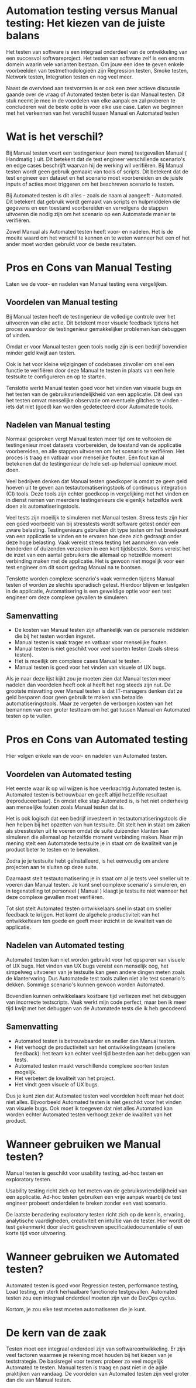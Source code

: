 # Automation testing versus Manual testing: Het kiezen van de juiste balans

Het testen van software is een integraal onderdeel van de ontwikkeling van een succesvol softwareproject. Het testen van software zelf is een enorm domein waarin vele varianten bestaan. Om jouw een idee te geven enkele voorbeelden van testmethodologieën zijn Regression testen, Smoke testen, Network testen, Integration testen en nog veel meer. 

Naast de overvloed aan testvormen is er ook een zeer actieve discussie gaande over de vraag of Automated testen beter is dan Manual testen. Dit stuk neemt je mee in de voordelen van elke aanpak en zal proberen te concluderen wat de beste optie is voor elke use case. Laten we beginnen met het verkennen van het verschil tussen Manual en Automated testen

# Wat is het verschil?

Bij Manual testen voert een testingenieur (een mens) testgevallen Manual ( Handmatig ) uit. Dit betekent dat de test engineer verschillende scenario's en edge cases beschrijft waarvan hij de werking wil verifiëren. Bij Manual testen wordt geen gebruik gemaakt van tools of scripts. Dit betekent dat de test engineer een dataset en het scenario moet voorbereiden en de juiste inputs of acties moet triggeren om het beschreven scenario te testen.

Bij Automated testen is dit alles - zoals de naam al aangeeft - Automated. Dit betekent dat gebruik wordt gemaakt van scripts en hulpmiddelen die gegevens en een toestand voorbereiden en vervolgens de stappen uitvoeren die nodig zijn om het scenario op een Automatede manier te verifiëren.

Zowel Manual als Automated testen heeft voor- en nadelen. Het is de moeite waard om het verschil te kennen en te weten wanneer het een of het ander moet worden gebruikt voor de beste resultaten.

# Pros en Cons van Manual Testing

Laten we de voor- en nadelen van Manual testing eens vergelijken.

## Voordelen van Manual testing

Bij Manual testen heeft de testingenieur de volledige controle over het uitvoeren van elke actie. Dit betekent meer visuele feedback tijdens het proces waardoor de testingenieur gemakkelijker problemen kan debuggen of vinden. 

Omdat er voor Manual testen geen tools nodig zijn is een bedrijf bovendien minder geld kwijt aan testen. 

Ook is het voor kleine wijzigingen of codebases zinvoller om snel een functie te verifiëren door deze Manual te testen in plaats van een hele testsuite te configureren en op te starten.

Tenslotte werkt Manual testen goed voor het vinden van visuele bugs en het testen van de gebruiksvriendelijkheid van een applicatie. Dit deel van het testen omvat menselijke observatie om eventuele glitches te vinden - iets dat niet (goed) kan worden gedetecteerd door Automatede tools.


## Nadelen van Manual testing

Normaal gesproken vergt Manual testen meer tijd om te voltooien de testingenieur moet datasets voorbereiden, de toestand van de applicatie voorbereiden, en alle stappen uitvoeren om het scenario te verifiëren. Het proces is traag en vatbaar voor menselijke fouten. Eén fout kan al betekenen dat de testingenieur de hele set-up helemaal opnieuw moet doen.

Veel bedrijven denken dat Manual testen goedkoper is omdat ze geen geld hoeven uit te geven aan testautomatiseringstools of continuous integration (CI) tools. Deze tools zijn echter goedkoop in vergelijking met het vinden en in dienst nemen van meerdere testingenieurs die eigenlijk hetzelfde werk doen als automatiseringstools.

Veel tests zijn moeilijk te simuleren met Manual testen. Stress tests zijn hier een goed voorbeeld van bij stresstests wordt software getest onder een zware belasting. Testingenieurs gebruiken dit type testen om het breekpunt van een applicatie te vinden en te ervaren hoe deze zich gedraagt onder deze hoge belasting. Vaak vereist stress testing het aanmaken van vele honderden of duizenden verzoeken in een kort tijdsbestek. Soms vereist het de inzet van een aantal gebruikers die allemaal op hetzelfde moment verbinding maken met de applicatie. Het is gewoon niet mogelijk voor een test engineer om dit soort gedrag Manual na te bootsen.

Tenslotte worden complexe scenario's vaak vermeden tijdens Manual testen of worden ze slechts sporadisch getest. Hierdoor blijven er testgaten in de applicatie, Automatisering is een geweldige optie voor een test engineer om deze complexe gevallen te simuleren.


## Samenvatting

* De kosten van Manual testen zijn afhankelijk van de personele middelen die bij het testen worden ingezet.
* Manual testen is vaak trager en vatbaar voor menselijke fouten.
* Manual testen is niet geschikt voor veel soorten testen (zoals stress testen).
* Het is moeilijk om complexe cases Manual te testen.
* Manual testen is goed voor het vinden van visuele of UX bugs.

Als je naar deze lijst kijkt zou je moeten zien dat Manual testen meer nadelen dan voordelen heeft ook al heeft het nog steeds zijn nut. De grootste misvatting over Manual testen is dat IT-managers denken dat ze geld besparen door geen gebruik te maken van betaalde automatiseringstools. Maar ze vergeten de verborgen kosten van het bemannen van een groter testteam om het gat tussen Manual en Automated testen op te vullen.

# Pros en Cons van Automated testing

Hier volgen enkele van de voor- en nadelen van Automated testen.

## Voordelen van Automated testing

Het eerste waar ik op wil wijzen is hoe veerkrachtig Automated testen is. Automated testen is betrouwbaar en geeft altijd hetzelfde resultaat (reproduceerbaar). En omdat elke stap Automated is, is het niet onderhevig aan menselijke fouten zoals Manual testen dat is.

Het is ook logisch dat een bedrijf investeert in testautomatiseringstools die hen helpen bij het opzetten van hun testsuite. Dit stelt hen in staat om zaken als stresstesten uit te voeren omdat de suite duizenden klanten kan simuleren die allemaal op hetzelfde moment verbinding maken. Naar mijn mening stelt een Automatede testsuite je in staat om de kwaliteit van je product beter te testen en te bewaken.

Zodra je je testsuite hebt geïnstalleerd, is het eenvoudig om andere projecten aan te sluiten op deze suite.

Daarnaast stelt testautomatisering je in staat om al je tests veel sneller uit te voeren dan Manual testen. Je kunt snel complexe scenario's simuleren, en in tegenstelling tot personeel ( Manual ) klaagt je testsuite niet wanneer het deze complexe gevallen moet verifiëren.

Tot slot stelt Automated testen ontwikkelaars snel in staat om sneller feedback te krijgen. Het komt de algehele productiviteit van het ontwikkelteam ten goede en geeft meer inzicht in de kwaliteit van de applicatie.

## Nadelen van Automated testing

Automated testen kan niet worden gebruikt voor het opsporen van visuele of UX bugs. Het vinden van UX bugs vereist een menselijk oog, het simpelweg uitvoeren van je testsuite kan geen andere dingen meten zoals de klantervaring. Dus Automatede test tools zullen niet alle test scenario's dekken. Sommige scenario's kunnen gewoon worden Automated.

Bovendien kunnen ontwikkelaars kostbare tijd verliezen met het debuggen van incorrecte testscripts. Vaak werkt mijn code perfect, maar ben ik meer tijd kwijt met het debuggen van de Automatede tests die ik heb gecodeerd.

## Samenvatting

* Automated testen is betrouwbaarder en sneller dan Manual testen.
* Het verhoogt de productiviteit van het ontwikkelingsteam (snellere feedback): het team kan echter veel tijd besteden aan het debuggen van tests.
* Automated testen maakt verschillende complexe soorten testen mogelijk.
* Het verbetert de kwaliteit van het project.
* Het vindt geen visuele of UX bugs.

Dus je kunt zien dat Automated testen veel voordelen heeft maar het doet niet alles. Bijvoorbeeld Automated testen is niet geschikt voor het vinden van visuele bugs. Ook moet ik toegeven dat niet alles Automated kan worden echter Automated testen verhoogt zeker de kwaliteit van het product.

# Wanneer gebruiken we Manual testen?

Manual testen is geschikt voor usability testing, ad-hoc testen en exploratory testen.

Usability testing richt zich op het meten van de gebruiksvriendelijkheid van een applicatie. Ad-hoc testen gebruiken een vrije aanpak waarbij de test engineer probeert onderdelen te breken zonder een vast scenario. 

De laatste benadering exploratory testen richt zich op de kennis, ervaring, analytische vaardigheden, creativiteit en intuïtie van de tester. Hier wordt de test gekenmerkt door slecht geschreven specificatiedocumentatie of een korte tijd voor uitvoering. 

# Wanneer gebruiken we Automated testen?

Automated testen is goed voor Regression testen, performance testing, Load testing, en sterk herhaalbare functionele testgevallen. Automated testen zou een integraal onderdeel moeten zijn van de DevOps cyclus. 

Kortom, je zou elke test moeten automatiseren die je kunt.

# De kern van de zaak

Testen moet een integraal onderdeel zijn van softwareontwikkeling. Er zijn veel factoren waarmee je rekening moet houden bij het kiezen van je teststrategie. De basisregel voor testen: probeer zo veel mogelijk Automated te testen. Manual testen is traag en past niet in de agile praktijken van vandaag. De voordelen van Automated testen zijn veel groter dan die van Manual testen.
